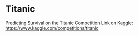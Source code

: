 # Titanic
Predicting Survival on the Titanic
Competition Link on Kaggle: https://www.kaggle.com/competitions/titanic
